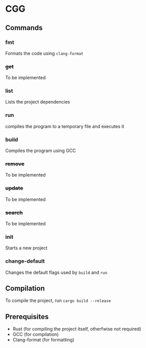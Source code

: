 # CGG

## Commands

### fmt

Formats the code using `clang-format`

### <s>get</s>

To be implemented

### list

Lists the project dependencies

### run

compiles the program to a temporary file and executes it

### build

Compiles the program using GCC

### <s>remove</s>

To be implemented

### <s>update</s>

To be implemented

### <s>search</s>

To be implemented

### init

Starts a new project

### change-default

Changes the default flags used by `build` and `run`

## Compilation

To compile the project, run `cargo build --release`

## Prerequisites

- Rust (for compiling the project itself, otherfwise not required)
- GCC (for compilation)
- Clang-format (for formatting)
